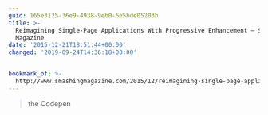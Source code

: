```yaml
---
guid: 165e3125-36e9-4938-9eb0-6e5bde05203b
title: >-
  Reimagining Single-Page Applications With Progressive Enhancement – Smashing
  Magazine
date: '2015-12-21T18:51:44+00:00'
changed: '2019-09-24T14:36:18+00:00'


bookmark_of: >-
  http://www.smashingmagazine.com/2015/12/reimagining-single-page-applications-progressive-enhancement/
---
```



<blockquote>the Codepen</blockquote>
